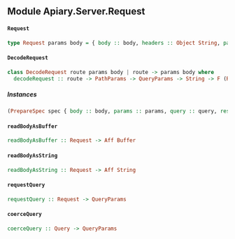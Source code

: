 ## Module Apiary.Server.Request

#### `Request`

``` purescript
type Request params body = { body :: body, headers :: Object String, params :: params }
```

#### `DecodeRequest`

``` purescript
class DecodeRequest route params body | route -> params body where
  decodeRequest :: route -> PathParams -> QueryParams -> String -> F (Request params body)
```

##### Instances
``` purescript
(PrepareSpec spec { body :: body, params :: params, query :: query, response :: response }, ReadParams params query fullParams, DecodeMedia body body') => DecodeRequest (Route path method spec) fullParams body'
```

#### `readBodyAsBuffer`

``` purescript
readBodyAsBuffer :: Request -> Aff Buffer
```

#### `readBodyAsString`

``` purescript
readBodyAsString :: Request -> Aff String
```

#### `requestQuery`

``` purescript
requestQuery :: Request -> QueryParams
```

#### `coerceQuery`

``` purescript
coerceQuery :: Query -> QueryParams
```


